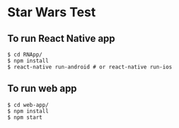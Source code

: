 # Star Wars Test

## To run React Native app

```
$ cd RNApp/
$ npm install
$ react-native run-android # or react-native run-ios
```

## To run web app

```
$ cd web-app/
$ npm install
$ npm start
```
